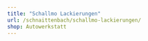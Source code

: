 ```yaml
---
title: "Schallmo Lackierungen"
url: /schnaittenbach/schallmo-lackierungen/
shop: Autowerkstatt
---
```

